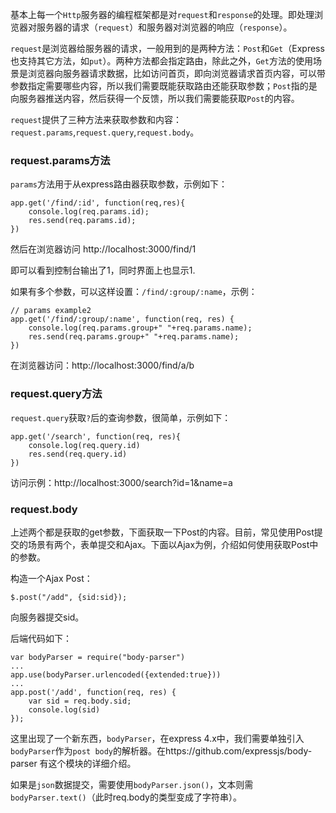 基本上每一个`Http`服务器的编程框架都是对`request`和`response`的处理。即处理浏览器对服务器的请求（`request`）和服务器对浏览器的响应（`response`）。

`request`是浏览器给服务器的请求，一般用到的是两种方法：`Post`和`Get`（Express也支持其它方法，如`put`）。两种方法都会指定路由，除此之外，`Get`方法的使用场景是浏览器向服务器请求数据，比如访问首页，即向浏览器请求首页内容，可以带参数指定需要哪些内容，所以我们需要既能获取路由还能获取参数；`Post`指的是向服务器推送内容，然后获得一个反馈，所以我们需要能获取`Post`的内容。

`request`提供了三种方法来获取参数和内容：`request.params`,`request.query`,`request.body`。

### request.params方法

`params`方法用于从express路由器获取参数，示例如下：
```
app.get('/find/:id', function(req,res){
	console.log(req.params.id);
	res.send(req.params.id);
})
```

然后在浏览器访问 http://localhost:3000/find/1

即可以看到控制台输出了1，同时界面上也显示1.

如果有多个参数，可以这样设置：`/find/:group/:name`，示例：
```
// params example2
app.get('/find/:group/:name', function(req, res) {
	console.log(req.params.group+" "+req.params.name);
	res.send(req.params.group+" "+req.params.name);
})
```
在浏览器访问：http://localhost:3000/find/a/b

### request.query方法
`request.query`获取`?`后的查询参数，很简单，示例如下：
```
app.get('/search', function(req, res){
	console.log(req.query.id)
	res.send(req.query.id)
})
```
访问示例：http://localhost:3000/search?id=1&name=a

### request.body
上述两个都是获取的get参数，下面获取一下Post的内容。目前，常见使用Post提交的场景有两个，表单提交和Ajax。下面以Ajax为例，介绍如何使用获取Post中的参数。

构造一个Ajax Post：
```
$.post("/add", {sid:sid});
```
向服务器提交sid。

后端代码如下：
```
var bodyParser = require("body-parser")
...
app.use(bodyParser.urlencoded({extended:true}))
...
app.post('/add', function(req, res) {
	var sid = req.body.sid;
	console.log(sid)
});
```
这里出现了一个新东西，`bodyParser`，在express 4.x中，我们需要单独引入`bodyParser`作为`post body`的解析器。在https://github.com/expressjs/body-parser 有这个模块的详细介绍。

如果是`json`数据提交，需要使用`bodyParser.json()`，文本则需`bodyParser.text()`（此时req.body的类型变成了字符串）。

